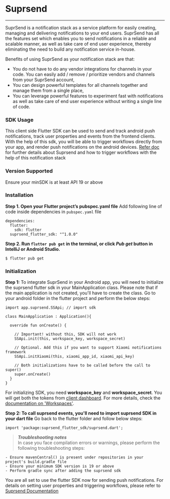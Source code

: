 # Suprsend

---

SuprSend is a notification stack as a service platform for easily creating, managing and delivering notifications to your end users. SuprSend has all the features set which enables you to send notifications in a reliable and scalable manner, as well as take care of end user experience, thereby eliminating the need to build any notification service in-house.

Benefits of using SuprSend as your notification stack are that:

- You do not have to do any vendor integrations for channels in your code. You can easily add / remove / prioritize vendors and channels from your SuprSend account,
- You can design powerful templates for all channels together and manage them from a single place,
- You can leverage powerful features to experiment fast with notifications as well as take care of end user experience without writing a single line of code.

### SDK Usage

This client side Flutter SDK can be used to send and track android push notifications, track user properties and events from the frontend clients. With the help of this sdk, you will be able to trigger workflows directly from your app, and render push notifications on the android devices. [Refer doc](https://docs.suprsend.com/docs/getting-started) for further details about Suprsend and how to trigger workflows with the help of this notification stack

### Version Supported

Ensure your minSDK is at least API 19 or above

### Installation

**Step 1. Open your Flutter project’s pubspec.yaml file**
Add following line of code inside dependencies in `pubspec.yaml` file

```
dependencies:
  flutter:
  	sdk: flutter
  suprsend_flutter_sdk: "^1.0.0"
```

**Step 2. Run `flutter pub get` in the terminal, or click _Pub get_ button in IntelliJ or Android Studio.**

```
$ flutter pub get
```

### Initialization

**Step 1:** To integrate SuprSend in your Android app, you will need to initialize the suprsend flutter sdk in your MainApplication class. Please note that if the main application is not created, you'll have to create the class.
Go to your android folder in the flutter project and perform the below steps:

```
import app.suprsend.SSApi; // import sdk

class MainApplication : Application(){

  override fun onCreate() {

  	// Important! without this, SDK will not work
 	SSApi.init(this, workspace_key, workspace_secret)

  	// Optional. Add this if you want to support Xiaomi notifications framework
  	SSApi.initXiaomi(this, xiaomi_app_id, xiaomi_api_key)

  	// Both initializations have to be called before the call to super()
 	super.onCreate()
  }
}
```

For initializing SDK, you need **workspace_key** and **workspace_secret**. You will get both the tokens from [client dashboard](https://app.suprsend.com/). For more details, check the [documentation on 'Workspaces'](https://docs.suprsend.com/docs/workspace).

**Step 2: To call suprsend events, you'll need to import suprsend SDK in your dart file**
Go back to the flutter folder and follow below steps:

```
import 'package:suprsend_flutter_sdk/suprsend.dart';
```

> **_Troubleshooting notes_**  
> In case you face compilation errors or warnings, please perform the following troubleshooting steps:

    - Ensure mavenCentral() is present under repositories in your project's build.gradle file
    - Ensure your minimum SDK version is 19 or above
    - Perform gradle sync after adding the suprsend sdk

You are all set to use the flutter SDK now for sending push notifications. For details on setting user properties and triggering workflows, please refer to [Suprsend Documentation](https://docs.suprsend.com/docs/getting-started)
